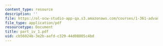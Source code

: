 ```yaml
---
content_type: resource
description: ''
file: https://ol-ocw-studio-app-qa.s3.amazonaws.com/courses/1-361-advanced-soil-mechanics-fall-2004/cb56024b3e2baafdc32944d08805c4bd_part_iv_1.pdf
file_type: application/pdf
resourcetype: Document
title: part_iv_1.pdf
uid: cb56024b-3e2b-aafd-c329-44d08805c4bd
---
```

